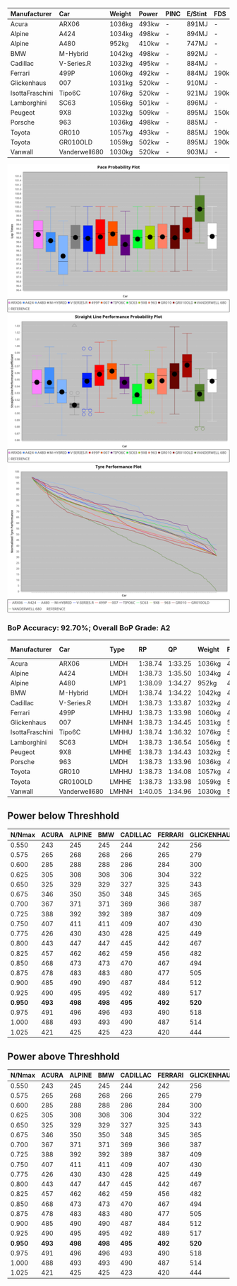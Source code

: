 |Manufacturer|Car|Weight|Power|PINC|E/Stint|FDS|
|:-|:-|:-|:-|:-|:-|:-|
|Acura|ARX06|1036kg|493kw|-|891MJ|-|
|Alpine|A424|1034kg|498kw|-|894MJ|-|
|Alpine|A480|952kg|410kw|-|747MJ|-|
|BMW|M-Hybrid|1042kg|498kw|-|892MJ|-|
|Cadillac|V-Series.R|1032kg|495kw|-|884MJ|-|
|Ferrari|499P|1060kg|492kw|-|884MJ|190kph|
|Glickenhaus|007|1031kg|520kw|-|910MJ|-|
|IsottaFraschini|Tipo6C|1076kg|520kw|-|921MJ|190kph|
|Lamborghini|SC63|1056kg|501kw|-|896MJ|-|
|Peugeot|9X8|1032kg|509kw|-|895MJ|150kph|
|Porsche|963|1036kg|498kw|-|885MJ|-|
|Toyota|GR010|1057kg|493kw|-|885MJ|190kph|
|Toyota|GR010OLD|1059kg|502kw|-|895MJ|190kph|
|Vanwall|Vanderwell680|1030kg|520kw|-|903MJ|-|

![PACECHART](./IMG/AUTO.png)
![STRAIGHTLINEPERFORMANCECHART](./IMG/AUTO_sp.png)
![TYREPERFORMANCECHART](./IMG/AUTO_tw.png)

### BoP Accuracy: 92.70%; Overall BoP Grade: A2
|Manufacturer|Car|Type|RP|QP|Weight|Power¹|Threshhold|PINC|Power²|E/Stint|AVG Vmax|FDS|RDLC|L/Stint|BOP-Grade|ModelAccuracy|ModelPoints|Match%|
|:-|:-|:-|:-|:-|:-|:-|:-|:-|:-|:-|:-|:-|:-|:-|:-|:-|:-|:-|
|Acura|ARX06|LMDH|1:38.74|1:33.25|1036kg|493kw|0.0kph|-|493kw|891MJ|312.78kph|-|1.03|30|-A2|100.00%|995|93.81%|
|Alpine|A424|LMDH|1:38.73|1:35.50|1034kg|498kw|0.0kph|-|498kw|894MJ|313.17kph|-|1.03|30|~A1|80.53%|517|96.64%|
|Alpine|A480|LMP1|1:38.09|1:34.27|952kg|410kw|0.0kph|-|410kw|747MJ|307.83kph|-|0.97|28|-B1|56.35%|794|87.89%|
|BMW|M-Hybrid|LMDH|1:38.74|1:34.22|1042kg|498kw|0.0kph|-|498kw|892MJ|308.42kph|-|1.03|30|~A1|96.62%|1656|97.82%|
|Cadillac|V-Series.R|LMDH|1:38.73|1:33.87|1032kg|495kw|0.0kph|-|495kw|884MJ|312.87kph|-|1.03|30|~A1|90.68%|2081|100.00%|
|Ferrari|499P|LMHHU|1:38.73|1:33.98|1060kg|492kw|0.0kph|-|492kw|884MJ|313.77kph|190kph|1.03|30|~A1|94.63%|2574|100.00%|
|Glickenhaus|007|LMHNH|1:38.73|1:34.45|1031kg|520kw|0.0kph|-|520kw|910MJ|317.83kph|-|0.95|30|~A1|94.93%|1610|100.00%|
|IsottaFraschini|Tipo6C|LMHHU|1:38.74|1:36.32|1076kg|520kw|0.0kph|-|520kw|921MJ|313.33kph|190kph|1.03|30|+B1|66.67%|96|85.67%|
|Lamborghini|SC63|LMDH|1:38.73|1:36.54|1056kg|501kw|0.0kph|-|501kw|896MJ|309.55kph|-|1.03|30|+A2|92.15%|399|94.48%|
|Peugeot|9X8|LMHHE|1:38.73|1:34.43|1032kg|509kw|0.0kph|-|509kw|895MJ|313.59kph|150kph|1.03|30|~A1|83.80%|2473|100.00%|
|Porsche|963|LMDH|1:38.73|1:33.96|1036kg|498kw|0.0kph|-|498kw|885MJ|313.53kph|-|1.03|30|~A1|95.67%|5902|100.00%|
|Toyota|GR010|LMHHU|1:38.73|1:34.08|1057kg|493kw|0.0kph|-|493kw|885MJ|314.00kph|190kph|1.03|30|~A1|91.69%|3310|100.00%|
|Toyota|GR010OLD|LMHHE|1:38.73|1:33.98|1059kg|502kw|0.0kph|-|502kw|895MJ|316.79kph|190kph|1.03|30|~A1|85.24%|1322|100.00%|
|Vanwall|Vanderwell680|LMHNH|1:40.05|1:34.96|1030kg|520kw|0.0kph|-|520kw|903MJ|311.39kph|-|1.01|30|+Ω1|93.72%|627|41.48%|

## Power below Threshhold
|N/Nmax|ACURA|ALPINE|BMW|CADILLAC|FERRARI|GLICKENHAUS|ISOTTAFRASCHINI|LAMBORGHINI|PEUGEOT|PORSCHE|TOYOTA|TOYOTA|VANWALL|​|RPM|A480|
|:-|:-|:-|:-|:-|:-|:-|:-|:-|:-|:-|:-|:-|:-|:-|:-|:-|
|0.550|243|245|245|244|242|256|256|247|251|245|243|247|256|​|--|-|
|0.575|265|268|268|266|265|279|279|270|274|268|265|270|279|​|--|-|
|0.600|285|288|288|286|284|300|300|290|294|288|285|290|300|​|--|-|
|0.625|305|308|308|306|304|322|322|310|315|308|305|310|322|​|--|-|
|0.650|325|329|329|327|325|343|343|331|336|329|325|331|343|​|--|-|
|0.675|346|350|350|348|345|365|365|352|357|350|346|352|365|​|--|-|
|0.700|367|371|371|369|366|387|387|373|379|371|367|374|387|​|--|-|
|0.725|388|392|392|389|387|409|409|394|400|392|388|395|409|​|--|-|
|0.750|407|411|411|409|407|430|430|414|421|411|407|415|430|​|--|-|
|0.775|426|430|430|428|425|449|449|433|440|430|426|434|449|​|5000|241|
|0.800|443|447|447|445|442|467|467|450|457|447|443|451|467|​|5500|284|
|0.825|457|462|462|459|456|482|482|465|472|462|457|466|482|​|6000|318|
|0.850|468|473|473|470|467|494|494|476|484|473|468|477|494|​|6500|359|
|0.875|478|483|483|480|477|505|505|486|494|483|478|487|505|​|7000|401|
|0.900|485|490|490|487|484|512|512|493|501|490|485|494|512|​|7500|411|
|0.925|490|495|495|492|489|517|517|498|506|495|490|499|517|​|8000|407|
|**0.950**|**493**|**498**|**498**|**495**|**492**|**520**|**520**|**501**|**509**|**498**|**493**|**502**|**520**|**​**|**8500**|**410**|
|0.975|491|496|496|493|490|518|518|499|507|496|491|500|518|​|9000|205|
|1.000|488|493|493|490|487|514|514|496|504|493|488|497|514|​|--|-|
|1.025|421|425|425|423|420|444|444|428|435|425|421|429|444|​|--|-|

## Power above Threshhold
|N/Nmax|ACURA|ALPINE|BMW|CADILLAC|FERRARI|GLICKENHAUS|ISOTTAFRASCHINI|LAMBORGHINI|PEUGEOT|PORSCHE|TOYOTA|TOYOTA|VANWALL|​|RPM|A480|
|:-|:-|:-|:-|:-|:-|:-|:-|:-|:-|:-|:-|:-|:-|:-|:-|:-|
|0.550|243|245|245|244|242|256|256|247|251|245|243|247|256|​|--|-|
|0.575|265|268|268|266|265|279|279|270|274|268|265|270|279|​|--|-|
|0.600|285|288|288|286|284|300|300|290|294|288|285|290|300|​|--|-|
|0.625|305|308|308|306|304|322|322|310|315|308|305|310|322|​|--|-|
|0.650|325|329|329|327|325|343|343|331|336|329|325|331|343|​|--|-|
|0.675|346|350|350|348|345|365|365|352|357|350|346|352|365|​|--|-|
|0.700|367|371|371|369|366|387|387|373|379|371|367|374|387|​|--|-|
|0.725|388|392|392|389|387|409|409|394|400|392|388|395|409|​|--|-|
|0.750|407|411|411|409|407|430|430|414|421|411|407|415|430|​|--|-|
|0.775|426|430|430|428|425|449|449|433|440|430|426|434|449|​|5000|241|
|0.800|443|447|447|445|442|467|467|450|457|447|443|451|467|​|5500|284|
|0.825|457|462|462|459|456|482|482|465|472|462|457|466|482|​|6000|318|
|0.850|468|473|473|470|467|494|494|476|484|473|468|477|494|​|6500|359|
|0.875|478|483|483|480|477|505|505|486|494|483|478|487|505|​|7000|401|
|0.900|485|490|490|487|484|512|512|493|501|490|485|494|512|​|7500|411|
|0.925|490|495|495|492|489|517|517|498|506|495|490|499|517|​|8000|407|
|**0.950**|**493**|**498**|**498**|**495**|**492**|**520**|**520**|**501**|**509**|**498**|**493**|**502**|**520**|**​**|**8500**|**410**|
|0.975|491|496|496|493|490|518|518|499|507|496|491|500|518|​|9000|205|
|1.000|488|493|493|490|487|514|514|496|504|493|488|497|514|​|--|-|
|1.025|421|425|425|423|420|444|444|428|435|425|421|429|444|​|--|-|
